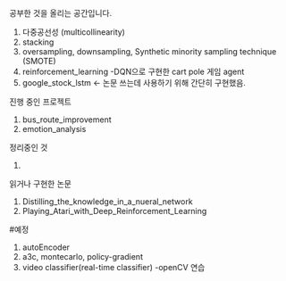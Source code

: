 공부한 것을 올리는 공간입니다.

1. 다중공선성 (multicollinearity)
2. stacking
3. oversampling, downsampling, Synthetic minority sampling technique (SMOTE)
4. reinforcement_learning -DQN으로 구현한 cart pole 게임 agent
5. google_stock_lstm <- 논문 쓰는데 사용하기 위해 간단히 구현했음.

진행 중인 프로젝트

1. bus_route_improvement 
2. emotion_analysis

정리중인 것 

1. 

읽거나 구현한 논문

1. Distilling_the_knowledge_in_a_nueral_network
2. Playing_Atari_with_Deep_Reinforcement_Learning

#예정

1. autoEncoder
2. a3c, montecarlo, policy-gradient
3. video classifier(real-time classifier)
 -openCV 연습
